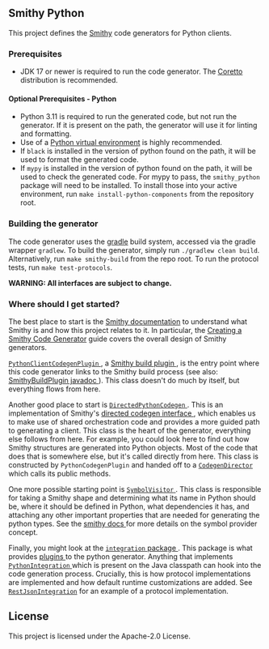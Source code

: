 ## Smithy Python

This project defines the [Smithy](https://smithy.io/) code generators for Python
clients.

### Prerequisites

* JDK 17 or newer is required to run the code generator. The
  [Coretto](https://docs.aws.amazon.com/corretto/latest/corretto-17-ug/downloads-list.html)
  distribution is recommended.

#### Optional Prerequisites - Python

* Python 3.11 is required to run the generated code, but not run the generator.
  If it is present on the path, the generator will use it for linting and
  formatting.
* Use of a [Python virtual environment](https://docs.python.org/3/library/venv.html)
  is highly recommended.
* If `black` is installed in the version of python found on the path, it will
  be used to format the generated code.
* If `mypy` is installed in the version of python found on the path, it will
  be used to check the generated code. For mypy to pass, the `smithy_python`
  package will need to be installed. To install those into your active environment,
  run `make install-python-components` from the repository root.

### Building the generator

The code generator uses the [gradle](https://gradle.org) build system, accessed
via the gradle wrapper `gradlew`. To build the generator, simply run
`./gradlew clean build`. Alternatively, run `make smithy-build` from the repo
root. To run the protocol tests, run `make test-protocols`.

**WARNING: All interfaces are subject to change.**

### Where should I get started?

The best place to start is the [Smithy documentation](https://smithy.io/) to understand
what Smithy is and how this project relates to it. In particular, the [Creating a
Smithy Code Generator](https://smithy.io/2.0/guides/building-codegen/index.html) guide
covers the overall design of Smithy generators.


[`PythonClientCodegenPlugin`
](https://github.com/awslabs/smithy-python/blob/develop/codegen/smithy-python-codegen/src/main/java/software/amazon/smithy/python/codegen/PythonClientCodegenPlugin.java),
a [Smithy build plugin
](https://smithy.io/2.0/guides/building-codegen/creating-codegen-repo.html#creating-a-smithy-build-plugin),
is the entry point where this code generator links to the Smithy build process
(see also: [SmithyBuildPlugin javadoc
](https://smithy.io/javadoc/1.26.1/software/amazon/smithy/build/SmithyBuildPlugin.html)).
This class doesn't do much by itself, but everything flows from here.

Another good place to start is [`DirectedPythonCodegen`
](https://github.com/awslabs/smithy-python/blob/develop/codegen/smithy-python-codegen/src/main/java/software/amazon/smithy/python/codegen/DirectedPythonCodegen.java).
This is an implementation of Smithy's [directed codegen interface
](https://smithy.io/javadoc/1.26.1/software/amazon/smithy/codegen/core/directed/DirectedCodegen.html)
, which enables us to make use of shared orchestration code and provides a more guided
path to generating a client. This class is the heart of the generator, everything else
follows from here. For example, you could look here to find out how Smithy structures
are generated into Python objects. Most of the code that does that is somewhere else,
but it's called directly from here. This class is constructed by `PythonCodegenPlugin`
and handed off to a [`CodegenDirector`
](https://smithy.io/javadoc/1.26.1/software/amazon/smithy/codegen/core/directed/CodegenDirector.html)
which calls its public methods.

One more possible starting point is [`SymbolVisitor`
](https://github.com/awslabs/smithy-python/blob/develop/codegen/smithy-python-codegen/src/main/java/software/amazon/smithy/python/codegen/SymbolVisitor.java).
This class is responsible for taking a Smithy shape and determining what its
name in Python should be, where it should be defined in Python, what dependencies
it has, and attaching any other important properties that are needed for generating
the python types. See the [smithy docs
](https://smithy.io/2.0/guides/building-codegen/decoupling-codegen-with-symbols.html)
for more details on the symbol provider concept.

Finally, you might look at the [`integration` package
](https://github.com/awslabs/smithy-python/tree/develop/codegen/smithy-python-codegen/src/main/java/software/amazon/smithy/python/codegen/integration).
This package is what provides [plugins
](https://smithy.io/2.0/guides/building-codegen/making-codegen-pluggable.html)
to the python generator. Anything that implements [`PythonIntegration`
](https://github.com/awslabs/smithy-python/blob/develop/codegen/smithy-python-codegen/src/main/java/software/amazon/smithy/python/codegen/integration/PythonIntegration.java)
which is present on the Java classpath can hook into the code generation process.
Crucially, this is how protocol implementations are implemented and how default
runtime customizations are added. See
[`RestJsonIntegration`](https://github.com/awslabs/smithy-python/blob/develop/codegen/smithy-python-codegen/src/main/java/software/amazon/smithy/python/codegen/integration/RestJsonIntegration.java)
for an example of a protocol implementation.

## License

This project is licensed under the Apache-2.0 License.
